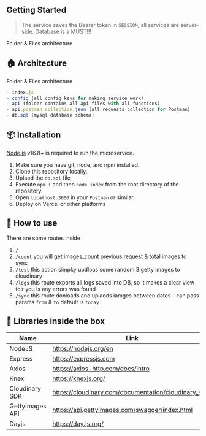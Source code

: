 ## Getting Started

> The service saves the Bearer token in `SESSION`,
> all services are server-side. 
> Database is a MUST!!!

Folder & Files architecture

## 🏠 Architecture

Folder & Files architecture
```jsx
- index.js
- config (all config keys for making service work)
- api (folder contains all api files with all functions)
- api.postman_collection.json (all requests collection for Postman)
- db.sql (mysql database schema)
```

## 📦 Installation

[Node.js](https://nodejs.org/) v16.8+ is required to run the microservice.

1. Make sure you have git, node, and npm installed.
2. Clone this repository locally.
3. Uplaod the `db.sql` file
4. Execute ``` npm i ``` and then ``` node index ``` from the root directory of the repository.
5. Open ``` localhost:3000 ``` in your `Postman` or similar.
6. Deploy on Vercel or other platforms


## 🤖 How to use
There are some routes inside

1.  `/`
2.  `/count` you will get images_count previous request & total images to sync
3.  `/test` this action simpky updloas some random 3 getty images to cloudinary
4.  `/logs` this route exports all logs saved into DB, so it makes a clear view foir you is any errors was found
5.  `/sync` this route donloads and uplaods iamges between dates
		- can pass params `from` & `to` default is `today`



## 💊 Libraries inside the box


| Name | Link | Installed |
| ------ | ------ | ------ |
| NodeJS | https://nodejs.org/en | ✅
| Express | https://expressjs.com | ✅
| Axios | https://axios-http.com/docs/intro | ✅
| Knex | https://knexjs.org/ | ✅
| Cloudinary SDK | https://cloudinary.com/documentation/cloudinary_sdks | ✅
| GettyImages API | https://api.gettyimages.com/swagger/index.html | ✅
| Dayjs | https://day.js.org/ | ✅


